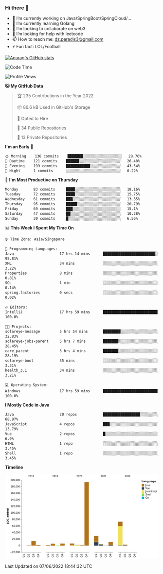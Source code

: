 ### Hi there 👋

- 🔭 I’m currently working on Java/SpringBoot/SpringCloud/...
- 🌱 I’m currently learning Golang
- 👯 I’m looking to collaborate on web3
- 🤔 I’m looking for help with leetcode
- 📫 How to reach me: dz.paradis3@gmail.com
- ⚡ Fun fact: LOL/Football

[![Anurag's GitHub stats](https://github-readme-stats.vercel.app/api?username=xiumu2017&show_icons=true&theme=radical)](https://github.com/anuraghazra/github-readme-stats)

<!--
**xiumu2017/xiumu2017** is a ✨ _special_ ✨ repository because its `README.md` (this file) appears on your GitHub profile.

Here are some ideas to get you started:

- 🔭 I’m currently working on ...
- 🌱 I’m currently learning ...
- 👯 I’m looking to collaborate on ...
- 🤔 I’m looking for help with ...
- 💬 Ask me about ...
- 📫 How to reach me: ...
- 😄 Pronouns: ...
- ⚡ Fun fact: ...
-->

<!--START_SECTION:waka-->
![Code Time](http://img.shields.io/badge/Code%20Time-0%20secs-blue)

![Profile Views](http://img.shields.io/badge/Profile%20Views-0-blue)

**🐱 My GitHub Data** 

> 🏆 235 Contributions in the Year 2022
 > 
> 📦 86.6 kB Used in GitHub's Storage 
 > 
> 💼 Opted to Hire
 > 
> 📜 34 Public Repositories 
 > 
> 🔑 13 Private Repositories  
 > 
**I'm an Early 🐤** 

```text
🌞 Morning    136 commits    ███████░░░░░░░░░░░░░░░░░░   29.76% 
🌆 Daytime    121 commits    ██████░░░░░░░░░░░░░░░░░░░   26.48% 
🌃 Evening    199 commits    ███████████░░░░░░░░░░░░░░   43.54% 
🌙 Night      1 commits      ░░░░░░░░░░░░░░░░░░░░░░░░░   0.22%

```
📅 **I'm Most Productive on Thursday** 

```text
Monday       83 commits     ████░░░░░░░░░░░░░░░░░░░░░   18.16% 
Tuesday      72 commits     ████░░░░░░░░░░░░░░░░░░░░░   15.75% 
Wednesday    61 commits     ███░░░░░░░░░░░░░░░░░░░░░░   13.35% 
Thursday     95 commits     █████░░░░░░░░░░░░░░░░░░░░   20.79% 
Friday       69 commits     ███░░░░░░░░░░░░░░░░░░░░░░   15.1% 
Saturday     47 commits     ██░░░░░░░░░░░░░░░░░░░░░░░   10.28% 
Sunday       30 commits     █░░░░░░░░░░░░░░░░░░░░░░░░   6.56%

```


📊 **This Week I Spent My Time On** 

```text
⌚︎ Time Zone: Asia/Singapore

💬 Programming Languages: 
Java                     17 hrs 14 mins      ████████████████████████░   95.81% 
XML                      34 mins             ░░░░░░░░░░░░░░░░░░░░░░░░░   3.22% 
Properties               8 mins              ░░░░░░░░░░░░░░░░░░░░░░░░░   0.81% 
SQL                      1 min               ░░░░░░░░░░░░░░░░░░░░░░░░░   0.14% 
spring.factories         0 secs              ░░░░░░░░░░░░░░░░░░░░░░░░░   0.02%

🔥 Editors: 
IntelliJ                 17 hrs 59 mins      █████████████████████████   100.0%

🐱‍💻 Projects: 
solareye-message         5 hrs 54 mins       ████████░░░░░░░░░░░░░░░░░   32.83% 
solareye-jobs-parent     5 hrs 7 mins        ███████░░░░░░░░░░░░░░░░░░   28.45% 
care_parent              5 hrs 4 mins        ███████░░░░░░░░░░░░░░░░░░   28.19% 
solareye-boot            35 mins             ░░░░░░░░░░░░░░░░░░░░░░░░░   3.31% 
health_3.1               34 mins             ░░░░░░░░░░░░░░░░░░░░░░░░░   3.21%

💻 Operating System: 
Windows                  17 hrs 59 mins      █████████████████████████   100.0%

```

**I Mostly Code in Java** 

```text
Java                     20 repos            █████████████████░░░░░░░░   68.97% 
JavaScript               4 repos             ███░░░░░░░░░░░░░░░░░░░░░░   13.79% 
Vue                      2 repos             █░░░░░░░░░░░░░░░░░░░░░░░░   6.9% 
HTML                     1 repo              ░░░░░░░░░░░░░░░░░░░░░░░░░   3.45% 
Shell                    1 repo              ░░░░░░░░░░░░░░░░░░░░░░░░░   3.45%

```


**Timeline**

![Chart not found](https://raw.githubusercontent.com/xiumu2017/xiumu2017/main/charts/bar_graph.png) 


 Last Updated on 07/06/2022 18:44:32 UTC
<!--END_SECTION:waka-->
